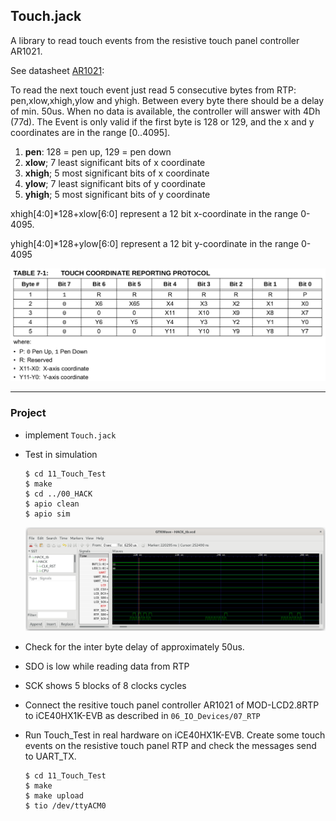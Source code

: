 ## Touch.jack

A library to read touch events from the resistive touch panel controller AR1021.

See datasheet [AR1021](../../doc/AR1000.pdf):

To read the next touch event just read 5 consecutive bytes from RTP:
pen,xlow,xhigh,ylow and yhigh. Between every byte there should be a delay of min. 50us. When no data is available, the controller will answer with 4Dh (77d). The Event is only valid if the first byte is 128 or 129, and the x and y coordinates are in the range [0..4095].

1. **pen**: 128 = pen up, 129 = pen down
2. **xlow**; 7 least significant bits of x coordinate
3. **xhigh**; 5 most significant bits of x coordinate
4. **ylow**; 7 least significant bits of y coordinate
5. **yhigh**; 5 most significant bits of y coordinate

xhigh[4:0]*128+xlow[6:0] represent a 12 bit x-coordinate in the range 0-4095.

yhigh[4:0]*128+ylow[6:0] represent a 12 bit y-coordinate in the range 0-4095

![](touch_event.png)

***

### Project

* implement `Touch.jack`

* Test in simulation
  
  ```
  $ cd 11_Touch_Test
  $ make
  $ cd ../00_HACK
  $ apio clean
  $ apio sim
  ```
  
  ![](touch.png)

* Check for the inter byte delay of approximately 50us.

* SDO is low while reading data from RTP

* SCK shows 5 blocks of 8 clocks cycles

* Connect the resitive touch panel controller AR1021 of MOD-LCD2.8RTP to iCE40HX1K-EVB as described in `06_IO_Devices/07_RTP` 

* Run Touch_Test in real hardware on iCE40HX1K-EVB. Create some touch events on the resistive touch panel RTP and check the messages send to UART_TX.
  
  ```
  $ cd 11_Touch_Test
  $ make
  $ make upload
  $ tio /dev/ttyACM0
  ```